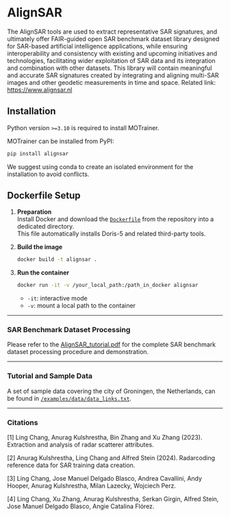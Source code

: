 # AlignSAR
The AlignSAR tools are used to extract representative SAR signatures, and ultimately offer FAIR-guided open SAR benchmark dataset library designed for SAR-based artificial intelligence applications, while ensuring interoperability and consistency with existing and upcoming initiatives and technologies, facilitating wider exploitation of SAR data and its integration and combination with other datasets. This library will contain meaningful and accurate SAR signatures created by integrating and aligning multi-SAR images and other geodetic measurements in time and space. Related link: https://www.alignsar.nl

## Installation

Python version `>=3.10` is required to install MOTrainer.

MOTrainer can be installed from PyPI:

```sh
pip install alignsar
```

We suggest using conda to create an isolated environment for the installation to avoid conflicts.
 
## Dockerfile Setup

1. **Preparation**  
   Install Docker and download the [`Dockerfile`](https://github.com/AlignSAR/alignSAR) from the repository into a dedicated directory.  
   This file automatically installs Doris-5 and related third-party tools.

2. **Build the image**
   ```bash
   docker build -t alignsar .
   ```

3. **Run the container**
   ```bash
   docker run -it -v /your_local_path:/path_in_docker alignsar
   ```

   * `-it`: interactive mode  
   * `-v`: mount a local path to the container

---

### SAR Benchmark Dataset Processing

Please refer to the [AlignSAR_tutorial.pdf](https://github.com/AlignSAR/alignSAR/blob/main/tutorial/AlignSAR_tutorial.pdf) for the complete SAR benchmark dataset processing procedure and demonstration.

---

### Tutorial and Sample Data

A set of sample data covering the city of Groningen, the Netherlands, can be found in [`/examples/data/data_links.txt`](examples/data/data_links.txt).

---

### Citations

[1] Ling Chang, Anurag Kulshrestha, Bin Zhang and Xu Zhang (2023). Extraction and analysis of radar scatterer attributes.  

[2] Anurag Kulshrestha, Ling Chang and Alfred Stein (2024). Radarcoding reference data for SAR training data creation.  

[3] Ling Chang, Jose Manuel Delgado Blasco, Andrea Cavallini, Andy Hooper, Anurag Kulshrestha, Milan Lazecky, Wojciech Perz.  

[4] Ling Chang, Xu Zhang, Anurag Kulshrestha, Serkan Girgin, Alfred Stein, Jose Manuel Delgado Blasco, Angie Catalina Flórez.  
